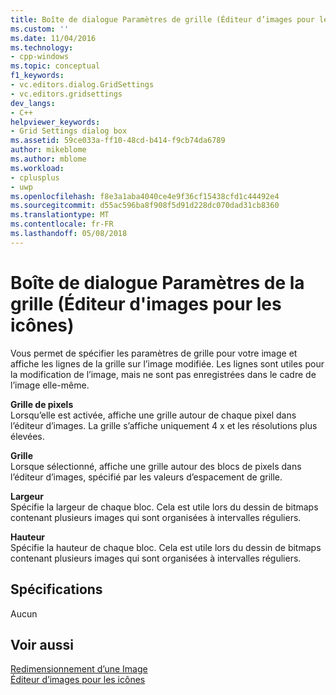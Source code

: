 ```yaml
---
title: Boîte de dialogue Paramètres de grille (Éditeur d’images pour les icônes) | Documents Microsoft
ms.custom: ''
ms.date: 11/04/2016
ms.technology:
- cpp-windows
ms.topic: conceptual
f1_keywords:
- vc.editors.dialog.GridSettings
- vc.editors.gridsettings
dev_langs:
- C++
helpviewer_keywords:
- Grid Settings dialog box
ms.assetid: 59ce033a-ff10-48cd-b414-f9cb74da6789
author: mikeblome
ms.author: mblome
ms.workload:
- cplusplus
- uwp
ms.openlocfilehash: f8e3a1aba4040ce4e9f36cf15438cfd1c44492e4
ms.sourcegitcommit: d55ac596ba8f908f5d91d228dc070dad31cb8360
ms.translationtype: MT
ms.contentlocale: fr-FR
ms.lasthandoff: 05/08/2018
---
```

# <a name="grid-settings-dialog-box-image-editor-for-icons"></a>Boîte de dialogue Paramètres de la grille (Éditeur d'images pour les icônes)
Vous permet de spécifier les paramètres de grille pour votre image et affiche les lignes de la grille sur l’image modifiée. Les lignes sont utiles pour la modification de l’image, mais ne sont pas enregistrées dans le cadre de l’image elle-même.  
  
 **Grille de pixels**  
 Lorsqu’elle est activée, affiche une grille autour de chaque pixel dans l’éditeur d’images. La grille s’affiche uniquement 4 x et les résolutions plus élevées.  
  
 **Grille**  
 Lorsque sélectionné, affiche une grille autour des blocs de pixels dans l’éditeur d’images, spécifié par les valeurs d’espacement de grille.  
  
 **Largeur**  
 Spécifie la largeur de chaque bloc. Cela est utile lors du dessin de bitmaps contenant plusieurs images qui sont organisées à intervalles réguliers.  
  
 **Hauteur**  
 Spécifie la hauteur de chaque bloc. Cela est utile lors du dessin de bitmaps contenant plusieurs images qui sont organisées à intervalles réguliers.  
  
## <a name="requirements"></a>Spécifications  
 Aucun  
  
## <a name="see-also"></a>Voir aussi  
 [Redimensionnement d’une Image](../windows/resizing-an-image-image-editor-for-icons.md)   
 [Éditeur d’images pour les icônes](../windows/image-editor-for-icons.md)

